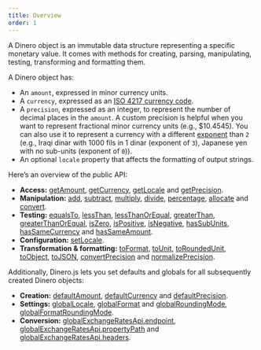 ```yaml
---
title: Overview
order: 1
---
```


A Dinero object is an immutable data structure representing a specific monetary
value. It comes with methods for creating, parsing, manipulating, testing,
transforming and formatting them.

A Dinero object has:

- An `amount`, expressed in minor currency units.
- A `currency`, expressed as an [ISO 4217 currency code][wiki:iso4217].
- A `precision`, expressed as an integer, to represent the number of decimal
  places in the `amount`. A custom precision is helpful when you want to
  represent fractional minor currency units (e.g., \$10.4545). You can also use
  it to represent a currency with a different [exponent][wiki:iso4217:exponent]
  than `2` (e.g., Iraqi dinar with 1000 fils in 1 dinar (exponent of `3`),
  Japanese yen with no sub-units (exponent of `0`)).
- An optional `locale` property that affects the formatting of output strings.

Here’s an overview of the public API:

- **Access:** [getAmount][dinero:get-amount],
  [getCurrency][dinero:get-currency], [getLocale][dinero:get-locale] and
  [getPrecision][dinero:get-precision].
- **Manipulation:** [add][dinero:add], [subtract][dinero:subtract],
  [multiply][dinero:multiply], [divide][dinero:divide],
  [percentage][dinero:percentage], [allocate][dinero:allocate] and
  [convert][dinero:convert].
- **Testing:** [equalsTo][dinero:equals-to], [lessThan][dinero:less-than],
  [lessThanOrEqual][dinero:less-than-or-equal],
  [greaterThan][dinero:greater-than],
  [greaterThanOrEqual][dinero:greater-than-or-equal], [isZero][dinero:is-zero],
  [isPositive][dinero:is-positive], [isNegative][dinero:is-negative],
  [hasSubUnits][dinero:has-sub-units],
  [hasSameCurrency][dinero:has-same-currency] and
  [hasSameAmount][dinero:has-same-amount].
- **Configuration:** [setLocale][dinero:set-locale].
- **Transformation & formatting:** [toFormat][dinero:to-format],
  [toUnit][dinero:to-unit], [toRoundedUnit][dinero:to-rounded-unit],
  [toObject][dinero:to-object], [toJSON][dinero:to-json],
  [convertPrecision][dinero:convert-precision] and
  [normalizePrecision][dinero:normalize-precision].

Additionally, Dinero.js lets you set defaults and globals for all subsequently
created Dinero objects:

- **Creation:** [defaultAmount][dinero:default-amount],
  [defaultCurrency][dinero:default-currency] and
  [defaultPrecision][dinero:default-precision].
- **Settings:** [globalLocale][dinero:global-locale],
  [globalFormat][dinero:global-format] and
  [globalRoundingMode][dinero:global-rounding-mode],
  [globalFormatRoundingMode][dinero:global-format-rounding-mode].
- **Conversion:**
  [globalExchangeRatesApi.endpoint][dinero:global-exchange-rates-api-endpoint],
  [globalExchangeRatesApi.propertyPath][dinero:global-exchange-rates-api-property-path]
  and
  [globalExchangeRatesApi.headers][dinero:global-exchange-rates-api-headers].

[wiki:iso4217]: https://en.wikipedia.org/wiki/ISO_4217#Active_codes
[wiki:iso4217:exponent]:
  https://en.wikipedia.org/wiki/ISO_4217#Treatment_of_minor_currency_units_.28the_.22exponent.22.29
[dinero:get-amount]: /api/access/get-amount/
[dinero:get-currency]: /api/access/get-currency/
[dinero:get-locale]: /api/access/get-locale/
[dinero:get-precision]: /api/access/get-precision/
[dinero:add]: /api/manipulation/add/
[dinero:subtract]: /api/manipulation/subtract/
[dinero:multiply]: /api/manipulation/multiply/
[dinero:divide]: /api/manipulation/divide/
[dinero:percentage]: /api/manipulation/percentage/
[dinero:allocate]: /api/manipulation/allocate/
[dinero:convert]: /api/manipulation/convert/
[dinero:equals-to]: /api/testing/equals-to/
[dinero:less-than]: /api/testing/less-than/
[dinero:less-than-or-equal]: /api/testing/less-than-or-equal/
[dinero:greater-than]: /api/testing/greater-than/
[dinero:greater-than-or-equal]: /api/testing/greater-than-or-equal/
[dinero:is-zero]: /api/testing/is-zero/
[dinero:is-positive]: /api/testing/is-positive/
[dinero:is-negative]: /api/testing/is-negative/
[dinero:has-sub-units]: /api/testing/has-sub-units/
[dinero:has-same-currency]: /api/testing/has-same-currency/
[dinero:has-same-amount]: /api/testing/has-same-amount/
[dinero:set-locale]: /api/configuration/set-locale/
[dinero:to-format]: /api/transformation-and-formatting/to-format/
[dinero:to-unit]: /api/transformation-and-formatting/to-unit/
[dinero:to-rounded-unit]: /api/transformation-and-formatting/to-rounded-unit/
[dinero:to-object]: /api/transformation-and-formatting/to-object/
[dinero:to-json]: /api/transformation-and-formatting/to-json/
[dinero:convert-precision]:
  /api/transformation-and-formatting/convert-precision/
[dinero:normalize-precision]:
  /api/transformation-and-formatting/normalize-precision/
[dinero:default-amount]: /api/global-and-default-configuration/default-amount/
[dinero:default-currency]:
  /api/global-and-default-configuration/default-currency/
[dinero:default-precision]:
  /api/global-and-default-configuration/default-precision/
[dinero:global-locale]: /api/global-and-default-configuration/global-locale/
[dinero:global-format]: /api/global-and-default-configuration/global-format/
[dinero:global-rounding-mode]:
  /api/global-and-default-configuration/global-rounding-mode/
[dinero:global-format-rounding-mode]:
  /api/global-and-default-configuration/global-format-rounding-mode/
[dinero:global-exchange-rates-api-endpoint]:
  /api/global-and-default-configuration/global-exchange-rates-api-endpoint/
[dinero:global-exchange-rates-api-property-path]:
  /api/global-and-default-configuration/global-exchange-rates-api-property-path/
[dinero:global-exchange-rates-api-headers]:
  /api/global-and-default-configuration/global-exchange-rates-api-headers/
